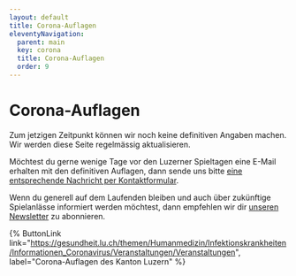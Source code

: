 ```yaml
---
layout: default
title: Corona-Auflagen
eleventyNavigation:
  parent: main
  key: corona
  title: Corona-Auflagen
  order: 9
---
```


# Corona-Auflagen

Zum jetzigen Zeitpunkt können wir noch keine definitiven Angaben machen. Wir werden diese Seite regelmässig aktualisieren.

Möchtest du gerne wenige Tage vor den Luzerner Spieltagen eine E-Mail erhalten mit den definitiven Auflagen, dann sende uns bitte [eine entsprechende Nachricht per Kontaktformular](/kontakt).

Wenn du generell auf dem Laufenden bleiben und auch über zukünftige Spielanlässe informiert werden möchtest, dann empfehlen wir dir [unseren Newsletter](/newsletter) zu abonnieren.

{% ButtonLink link="https://gesundheit.lu.ch/themen/Humanmedizin/Infektionskrankheiten/Informationen_Coronavirus/Veranstaltungen/Veranstaltungen", label="Corona-Auflagen des Kanton Luzern" %}
